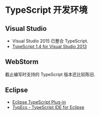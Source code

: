 # TypeScript 开发环境

## Visual Studio

- Visual Studio 2015 已整合 TypeScript.
- [TypeScript 1.4 for Visual Studio 2013](https://visualstudiogallery.msdn.microsoft.com/2d42d8dc-e085-45eb-a30b-3f7d50d55304)

## WebStorm

截止编写时支持的 TypeScript 版本还比较陈旧.

## Eclipse

- [Eclipse TypeScript Plug-in](https://github.com/palantir/eclipse-typescript)
- [TypEcs - TypeScript IDE for Eclipse](http://typecsdev.com/)